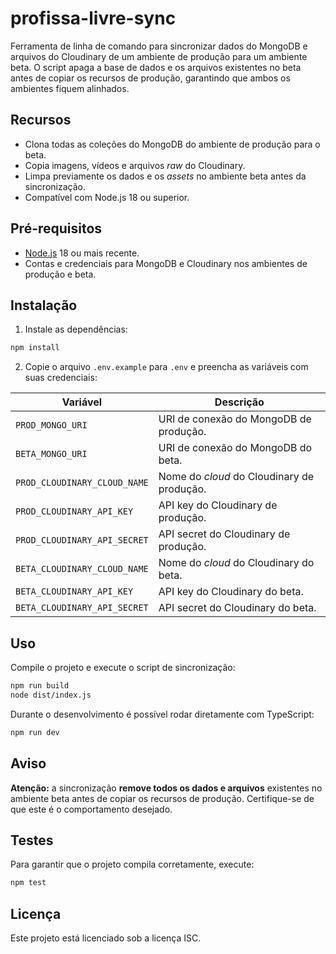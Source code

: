 # profissa-livre-sync

Ferramenta de linha de comando para sincronizar dados do MongoDB e arquivos do Cloudinary de um ambiente de produção para um ambiente beta. O script apaga a base de dados e os arquivos existentes no beta antes de copiar os recursos de produção, garantindo que ambos os ambientes fiquem alinhados.

## Recursos

- Clona todas as coleções do MongoDB do ambiente de produção para o beta.
- Copia imagens, vídeos e arquivos *raw* do Cloudinary.
- Limpa previamente os dados e os *assets* no ambiente beta antes da sincronização.
- Compatível com Node.js 18 ou superior.

## Pré-requisitos

- [Node.js](https://nodejs.org/) 18 ou mais recente.
- Contas e credenciais para MongoDB e Cloudinary nos ambientes de produção e beta.

## Instalação

1. Instale as dependências:

```bash
npm install
```

2. Copie o arquivo `.env.example` para `.env` e preencha as variáveis com suas credenciais:

| Variável | Descrição |
| --- | --- |
| `PROD_MONGO_URI` | URI de conexão do MongoDB de produção. |
| `BETA_MONGO_URI` | URI de conexão do MongoDB do beta. |
| `PROD_CLOUDINARY_CLOUD_NAME` | Nome do *cloud* do Cloudinary de produção. |
| `PROD_CLOUDINARY_API_KEY` | API key do Cloudinary de produção. |
| `PROD_CLOUDINARY_API_SECRET` | API secret do Cloudinary de produção. |
| `BETA_CLOUDINARY_CLOUD_NAME` | Nome do *cloud* do Cloudinary do beta. |
| `BETA_CLOUDINARY_API_KEY` | API key do Cloudinary do beta. |
| `BETA_CLOUDINARY_API_SECRET` | API secret do Cloudinary do beta. |

## Uso

Compile o projeto e execute o script de sincronização:

```bash
npm run build
node dist/index.js
```

Durante o desenvolvimento é possível rodar diretamente com TypeScript:

```bash
npm run dev
```

## Aviso

**Atenção:** a sincronização **remove todos os dados e arquivos** existentes no ambiente beta antes de copiar os recursos de produção. Certifique-se de que este é o comportamento desejado.

## Testes

Para garantir que o projeto compila corretamente, execute:

```bash
npm test
```

## Licença

Este projeto está licenciado sob a licença ISC.

